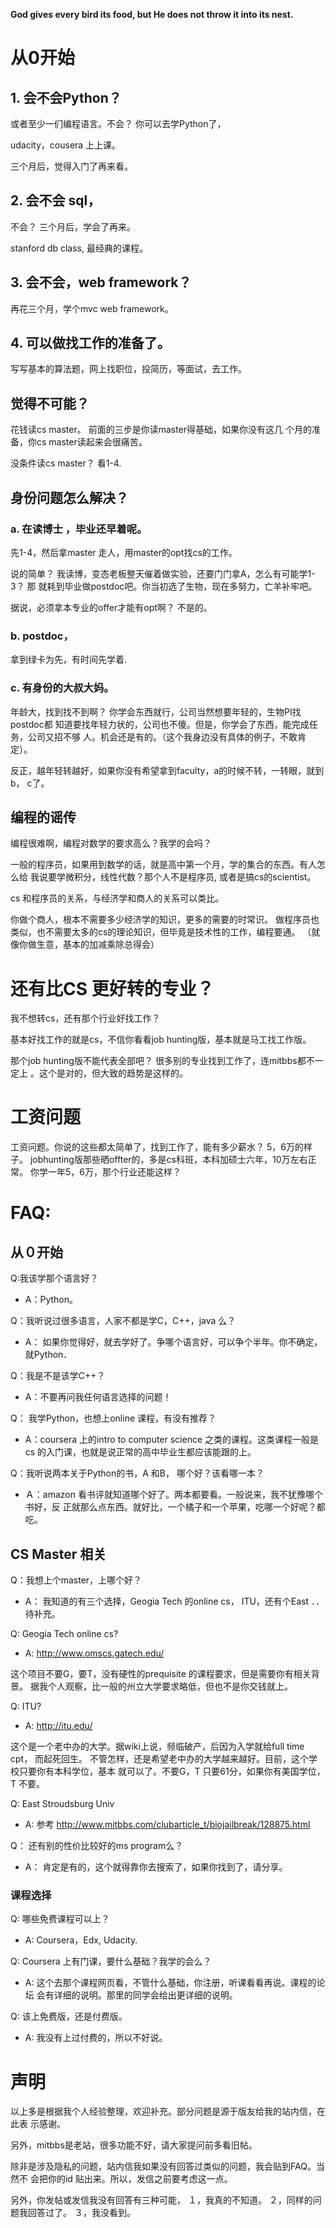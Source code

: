 <b>God gives every bird its food, but He does not throw it into its nest.</b>

# 从0开始

## 1.  会不会Python？

或者至少一们编程语言。不会？ 你可以去学Python了，

udacity，cousera 上上课。

三个月后，觉得入门了再来看。

## 2. 会不会 sql，

不会？ 三个月后，学会了再来。

stanford db class, 最经典的课程。

## 3. 会不会，web framework？

再花三个月，学个mvc web framework。

## 4. 可以做找工作的准备了。


写写基本的算法题，网上找职位，投简历，等面试，去工作。

## 觉得不可能？

花钱读cs master。 前面的三步是你读master得基础，如果你没有这几
个月的准备，你cs master读起来会很痛苦。

没条件读cs master？ 看1-4.

## 身份问题怎么解决？

### a. 在读博士 ，毕业还早着呢。

先1-4，然后拿master 走人，用master的opt找cs的工作。

说的简单？ 我读博，变态老板整天催着做实验，还要门门拿A，怎么有可能学1-3？ 那
就耗到毕业做postdoc吧。你当初选了生物，现在多努力，亡羊补牢吧。

据说，必须拿本专业的offer才能有opt啊？ 不是的。

### b. postdoc，

拿到绿卡为先，有时间先学着.

### c. 有身份的大叔大妈。

年龄大，找到找不到啊？ 你学会东西就行，公司当然想要年轻的，生物PI找postdoc都
知道要找年轻力状的，公司也不傻。但是，你学会了东西，能完成任务，公司又招不够
人。机会还是有的。（这个我身边没有具体的例子，不敢肯定）。

反正，越年轻转越好，如果你没有希望拿到faculty，a的时候不转，一转眼，就到 b，
c了。


## 编程的谣传

编程很难啊，编程对数学的要求高么？我学的会吗？

一般的程序员，如果用到数学的话，就是高中第一个月，学的集合的东西。有人怎么给
我说要学微积分，线性代数？那个人不是程序员, 或者是搞cs的scientist。

cs 和程序员的关系，与经济学和商人的关系可以类比。

你做个商人，根本不需要多少经济学的知识，更多的需要的时常识。
做程序员也类似，也不需要太多的cs的理论知识，但毕竟是技术性的工作，编程要通。
（就像你做生意，基本的加减乘除总得会）

# 还有比CS 更好转的专业？

我不想转cs，还有那个行业好找工作？

基本好找工作的就是cs，不信你看看job hunting版，基本就是马工找工作版。

那个job hunting版不能代表全部吧？ 很多别的专业找到工作了，连mitbbs都不一定上
。这个是对的，但大致的趋势是这样的。


# 工资问题

工资问题。你说的这些都太简单了，找到工作了，能有多少薪水？ 5，6万的样子。
jobhunting版那些晒offter的，多是cs科班，本科加硕士六年，10万左右正常。
你学一年5，6万，那个行业还能这样？


# FAQ:


## 从０开始

Q:我该学那个语言好？
- A：Python。

Q：我听说过很多语言，人家不都是学C，C++，java 么？
- A： 如果你觉得好，就去学好了。争哪个语言好，可以争个半年。你不确定，就Python．

Q：我是不是该学C++？
- A：不要再问我任何语言选择的问题！


Q： 我学Python，也想上online 课程，有没有推荐？
- A：coursera 上的intro to computer science 之类的课程。这类课程一般是cs 的入门课，也就是说正常的高中毕业生都应该能跟的上。


Q：我听说两本关于Python的书，A 和B， 哪个好？该看哪一本？
- Ａ：amazon 看书评就知道哪个好了。两本都要看。一般说来，我不犹豫哪个书好，反
正就那么点东西。就好比，一个橘子和一个苹果，吃哪一个好呢？都吃。


## CS Master 相关


Q：我想上个master，上哪个好？
- A： 我知道的有三个选择，Geogia Tech 的online cs， ITU，还有个East ．．待补充。

Q:  Geogia Tech online cs?
- A: http://www.omscs.gatech.edu/

这个项目不要G，要T，没有硬性的prequisite 的课程要求，但是需要你有相关背景。
据我个人观察，比一般的州立大学要求略低，但也不是你交钱就上。

Q: ITU?
- A: http://itu.edu/

这个是一个老中办的大学。据wiki上说，频临破产，后因为入学就给full time cpt，
而起死回生。
不管怎样，还是希望老中办的大学越来越好。目前，这个学校只要你有本科学位，基本
就可以了。不要G，T 只要61分，如果你有美国学位，T 不要。


Q: East Stroudsburg Univ
- A: 参考 http://www.mitbbs.com/clubarticle_t/biojailbreak/128875.html

Q： 还有别的性价比较好的ms program么？
- A： 肯定是有的，这个就得靠你去搜索了，如果你找到了，请分享。


### 课程选择

Q: 哪些免费课程可以上？
- A: Coursera，Edx, Udacity.

Q: Coursera 上有门课，要什么基础？我学的会么？
- A: 这个去那个课程网页看，不管什么基础，你注册，听课看看再说。课程的论坛
会有详细的说明。那里的同学会给出更详细的说明。

Q: 该上免费版，还是付费版。
- A: 我没有上过付费的，所以不好说。





# 声明

以上多是根据我个人经验整理，欢迎补充。部分问题是源于版友给我的站内信，在此表
示感谢。

另外，mitbbs是老站，很多功能不好，请大家提问前多看旧帖。

除非是涉及隐私的问题，站内信我如果没有回答过类似的问题，我会贴到FAQ。当然不
会把你的id 贴出来。所以，发信之前要考虑这一点。

另外，你发帖或发信我没有回答有三种可能，
１，我真的不知道。
２，同样的问题我回答过了。
３，我没看到。
